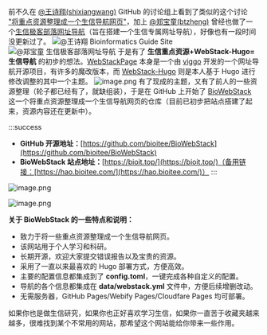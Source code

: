 前不久在 [@王诗翔(shixiangwang)](/shixiangwang) GitHub 的讨论组上看到了类似的这个讨论 ["将重点资源整理成一个生信导航网页"](https://github.com/ShixiangWang/self-study/issues/65)，加上 [@郑宝童(btzheng)](/btzheng) 曾经也做了一个[生信极客部落网址导航](https://zhengbaotong.gitee.io/biogeekgps/)（旨在搭建一个生信专属网址导航），好像也有一段时间没更新过了。
![@王诗翔 Bioinformatics Guide Site](https://shub-1251708715.cos.ap-guangzhou.myqcloud.com/elog-cookbook-img/FuIFnzVdyzCMNdx5Zqhg9YasujHi.png "@王诗翔 Bioinformatics Guide Site")
![@郑宝童 生信极客部落网址导航](https://shub-1251708715.cos.ap-guangzhou.myqcloud.com/elog-cookbook-img/FnACpSdO1EtsMWUKT86C7GYqFpTa.png "@郑宝童 生信极客部落网址导航")
于是有了 **生信重点资源+WebStack-Hugo=生信导航** 的初步的想法。[WebStackPage](https://github.com/WebStackPage) 本身是一个由 [viggo](https://www.viggoz.com/) 开发的一个网址导航开源项目，有许多的魔改版本，而 [WebStack-Hugo](https://github.com/shenweiyan/webstack-hugo) 则是本人基于 Hugo 进行修改调整的其中一个主题。
![image.png](https://shub-1251708715.cos.ap-guangzhou.myqcloud.com/elog-cookbook-img/FmrOp_BZ5HFjluUmdtF4WtbcWlK8.png)
有了现成的主题，又有了前人的一些资源整理（轮子都已经有了，就缺组装），于是在 GitHub 上开始了 [BioWebStack](https://github.com/bioitee/BioWebStack) 这一个将重点资源整理成一个生信导航网页的仓库（目前已初步把站点搭建了起来，资源内容还在更新中）。

:::success

- **GitHub 开源地址：**[https://github.com/bioitee/BioWebStack](https://github.com/bioitee/BioWebStack)
- **BioWebStack 站点地址：**[https://bioit.top/](https://bioit.top/)（备用链接：[https://hao.bioitee.com/](https://hao.bioitee.com/)）
  :::

![image.png](https://shub-1251708715.cos.ap-guangzhou.myqcloud.com/elog-cookbook-img/FiA1dbQM1-wPqbJOxVR6pg_0EQTU.png)

![image.png](https://shub-1251708715.cos.ap-guangzhou.myqcloud.com/elog-cookbook-img/FoP6x13jwOrNri7NiKhwP-1rO1O3.png)

**关于 BioWebStack 的一些特点和说明：**

- 致力于将一些重点资源整理成一个生信导航网页。
- 该网站用于个人学习和科研。
- 长期开源，欢迎大家提交错误报告以及宝贵的资源。
- 采用了一直以来最喜欢的 Hugo 部署方式，方便高效。
- 主要的配置信息都集成到了 **config.toml**，一键完成各种自定义的配置。
- 导航的各个信息都集成在 **data/webstack.yml** 文件中，方便后续增删改动。
- 无需服务器，GitHub Pages/Webify Pages/Cloudfare Pages 均可部署。

如果你也是做生信研究，如果你也正好喜欢学习生信，如果你一直苦于收藏夹越来越多，很难找到某个不常用的网站，那希望这个网站能给你带来一些作用。

